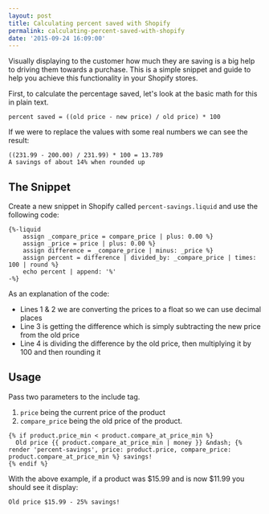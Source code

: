 ```yaml
---
layout: post
title: Calculating percent saved with Shopify
permalink: calculating-percent-saved-with-shopify
date: '2015-09-24 16:09:00'
---
```


Visually displaying to the customer how much they are saving is a big help to driving them towards a purchase. This is a simple snippet and guide to help you achieve this functionality in your Shopify stores.

First, to calculate the percentage saved, let's look at the basic math for this in plain text.

    percent saved = ((old price - new price) / old price) * 100

If we were to replace the values with some real numbers we can see the result:

    ((231.99 - 200.00) / 231.99) * 100 = 13.789
    A savings of about 14% when rounded up

## The Snippet

Create a new snippet in Shopify called `percent-savings.liquid` and use the following code:

```liquid
{%-liquid
    assign _compare_price = compare_price | plus: 0.00 %}
    assign _price = price | plus: 0.00 %}
    assign difference = _compare_price | minus: _price %}
    assign percent = difference | divided_by: _compare_price | times: 100 | round %}
    echo percent | append: '%'
-%}
```

As an explanation of the code:

- Lines 1 & 2 we are converting the prices to a float so we can use decimal places
- Line 3 is getting the difference which is simply subtracting the new price from the old price
- Line 4 is dividing the difference by the old price, then multiplying it by 100 and then rounding it

## Usage

Pass two parameters to the include tag.

1. `price` being the current price of the product
2. `compare_price` being the old price of the product.

```liquid
{% if product.price_min < product.compare_at_price_min %}
  Old price {{ product.compare_at_price_min | money }} &ndash; {% render 'percent-savings', price: product.price, compare_price: product.compare_at_price_min %} savings!
{% endif %}
```

With the above example, if a product was $15.99 and is now $11.99 you should see it display:

    Old price $15.99 - 25% savings!
